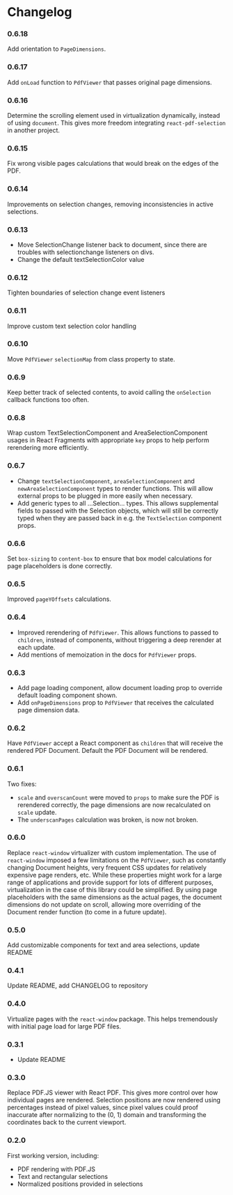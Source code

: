 # Changelog

### 0.6.18
Add orientation to `PageDimensions`.

### 0.6.17
Add `onLoad` function to `PdfViewer` that passes original page dimensions.

### 0.6.16
Determine the scrolling element used in virtualization dynamically, instead of using `document`.
This gives more freedom integrating `react-pdf-selection` in another project.

### 0.6.15
Fix wrong visible pages calculations that would break on the edges of the PDF.

### 0.6.14
Improvements on selection changes, removing inconsistencies in active selections.

### 0.6.13
- Move SelectionChange listener back to document, since there are troubles with selectionchange listeners on divs.
- Change the default textSelectionColor value

### 0.6.12
Tighten boundaries of selection change event listeners

### 0.6.11
Improve custom text selection color handling

### 0.6.10
Move `PdfViewer` `selectionMap` from class property to state.

### 0.6.9
Keep better track of selected contents, to avoid calling the `onSelection` callback functions too often.

### 0.6.8
Wrap custom TextSelectionComponent and AreaSelectionComponent usages in React Fragments with appropriate `key` props
to help perform rerendering more efficiently.

### 0.6.7
- Change `textSelectionComponent`, `areaSelectionComponent` and `newAreaSelectionComponent` types to render functions.
This will allow external props to be plugged in more easily when necessary.
- Add generic types to all ...Selection... types. This allows supplemental fields to passed with the Selection
objects, which will still be correctly typed when they are passed back in e.g. the `TextSelection` component props.

### 0.6.6
Set `box-sizing` to `content-box` to ensure that box model calculations for page placeholders is done correctly.

### 0.6.5
Improved `pageYOffsets` calculations.

### 0.6.4
- Improved rerendering of `PdfViewer`. This allows functions to passed to `children`, instead of components,
without triggering a deep rerender at each update.
- Add mentions of memoization in the docs for `PdfViewer` props.

### 0.6.3
- Add page loading component, allow document loading prop to override default loading component shown.
- Add `onPageDimensions` prop to `PdfViewer` that receives the calculated page dimension data.

### 0.6.2
Have `PdfViewer` accept a React component as `children` that will receive the rendered PDF Document.
Default the PDF Document will be rendered.

### 0.6.1
Two fixes:
- `scale` and `overscanCount` were moved to `props` to make sure the PDF is rerendered correctly,
the page dimensions are now recalculated on `scale` update.
- The `underscanPages` calculation was broken, is now not broken.

### 0.6.0
Replace `react-window` virtualizer with custom implementation. The use of `react-window` imposed
a few limitations on the `PdfViewer`, such as constantly changing Document heights, very frequent
CSS updates for relatively expensive page renders, etc. While these properties might work for a
large range of applications and provide support for lots of different purposes, virtualization in
the case of this library could be simplified. By using page placeholders with the same dimensions
as the actual pages, the document dimensions do not update on scroll, allowing more overriding of
the Document render function (to come in a future update).

### 0.5.0
Add customizable components for text and area selections, update README

### 0.4.1
Update README, add CHANGELOG to repository

### 0.4.0
Virtualize pages with the `react-window` package. This helps tremendously with initial page load
for large PDF files.

### 0.3.1
- Update README

### 0.3.0
Replace PDF.JS viewer with React PDF. This gives more control over how individual pages are
rendered. Selection positions are now rendered using percentages instead of pixel values,
since pixel values could proof inaccurate after normalizing to the (0, 1) domain and
transforming the coordinates back to the current viewport.

### 0.2.0
First working version, including:
- PDF rendering with PDF.JS
- Text and rectangular selections
- Normalized positions provided in selections
